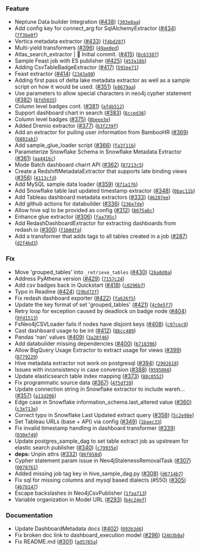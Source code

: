 ### Feature
* Neptune Data builder Integration ([#438](https://github.com/duddlf23/amundsendatabuilder/issues/438)) ([`303e8aa`](https://github.com/duddlf23/amundsendatabuilder/commit/303e8aa2a42779070f5d6260faac010ba86a216c))
* Add config key for connect_arg for SqlAlchemyExtractor ([#434](https://github.com/duddlf23/amundsendatabuilder/issues/434)) ([`7f3be0f`](https://github.com/duddlf23/amundsendatabuilder/commit/7f3be0fe58ec863679169e945441e01fcdc0e64c))
* Vertica metadata extractor ([#433](https://github.com/duddlf23/amundsendatabuilder/issues/433)) ([`f4bd207`](https://github.com/duddlf23/amundsendatabuilder/commit/f4bd2071cf9c31ae6ff9a51bb5983f5c18e4a0bf))
* Multi-yield transformers ([#396](https://github.com/duddlf23/amundsendatabuilder/issues/396)) ([`49ae0ed`](https://github.com/duddlf23/amundsendatabuilder/commit/49ae0ed253aabec38346d0f26479218dec62081f))
* Atlas_search_extractor | :tada: Initial commit. ([#415](https://github.com/duddlf23/amundsendatabuilder/issues/415)) ([`8c63307`](https://github.com/duddlf23/amundsendatabuilder/commit/8c633072da81b7fb2e343aa31e6e7f9c3bfae07d))
* Sample Feast job with ES publisher ([#425](https://github.com/duddlf23/amundsendatabuilder/issues/425)) ([`453a18b`](https://github.com/duddlf23/amundsendatabuilder/commit/453a18b9f70b94226bf01180d7e44b915ca2ddcf))
* Adding CsvTableBadgeExtractor ([#417](https://github.com/duddlf23/amundsendatabuilder/issues/417)) ([`592ee71`](https://github.com/duddlf23/amundsendatabuilder/commit/592ee7139070c6e86ab8c3050ab72465ec9ee688))
* Feast extractor ([#414](https://github.com/duddlf23/amundsendatabuilder/issues/414)) ([`2343a90`](https://github.com/duddlf23/amundsendatabuilder/commit/2343a90b09932a173cbef13ad912bd2e7864dea0))
* Adding first pass of delta lake metadata extractor as well as a sample script on how it would be used. ([#351](https://github.com/duddlf23/amundsendatabuilder/issues/351)) ([`e8679aa`](https://github.com/duddlf23/amundsendatabuilder/commit/e8679aadbcf940fb1b422b1d44298a314f2e5f12))
* Use parameters to allow special characters in neo4j cypher statement ([#382](https://github.com/duddlf23/amundsendatabuilder/issues/382)) ([`6fd5035`](https://github.com/duddlf23/amundsendatabuilder/commit/6fd503563d49157a4a2611ad66fca2680dc62c68))
* Column level badges cont. ([#381](https://github.com/duddlf23/amundsendatabuilder/issues/381)) ([`af4b512`](https://github.com/duddlf23/amundsendatabuilder/commit/af4b51265e11d1ee9e8651cebeb0d00592eec2d5))
* Support dashboard chart in search ([#383](https://github.com/duddlf23/amundsendatabuilder/issues/383)) ([`6cced36`](https://github.com/duddlf23/amundsendatabuilder/commit/6cced36bdccd7a007872928f4075f7528daa8449))
* Column level badges ([#375](https://github.com/duddlf23/amundsendatabuilder/issues/375)) ([`8beee3e`](https://github.com/duddlf23/amundsendatabuilder/commit/8beee3ea2ba0a81f4cc321791b9185a4316d9193))
* Added Dremio extractor ([#377](https://github.com/duddlf23/amundsendatabuilder/issues/377)) ([`63f239f`](https://github.com/duddlf23/amundsendatabuilder/commit/63f239fd793e6b362f1d9aa064862f23b4718c09))
* Add an extractor for pulling user information from BambooHR ([#369](https://github.com/duddlf23/amundsendatabuilder/issues/369)) ([`6802ab1`](https://github.com/duddlf23/amundsendatabuilder/commit/6802ab13d18d9a3f27d54dd7a7e43b4c3606da39))
* Add sample_glue_loader script ([#366](https://github.com/duddlf23/amundsendatabuilder/issues/366)) ([`fa3f11b`](https://github.com/duddlf23/amundsendatabuilder/commit/fa3f11b32560fe43d95bfcdab402832898858b44))
* Parameterize Snowflake Schema in Snowflake Metadata Extractor ([#361](https://github.com/duddlf23/amundsendatabuilder/issues/361)) ([`aa4416c`](https://github.com/duddlf23/amundsendatabuilder/commit/aa4416c51668e887817d197edd5a7365f83446d3))
* Mode Batch dashboard charrt API ([#362](https://github.com/duddlf23/amundsendatabuilder/issues/362)) ([`87213c5`](https://github.com/duddlf23/amundsendatabuilder/commit/87213c5ae45e1cbe116295eafa568a775d21a889))
* Create a RedshiftMetadataExtractor that supports late binding views ([#356](https://github.com/duddlf23/amundsendatabuilder/issues/356)) ([`4113cfd`](https://github.com/duddlf23/amundsendatabuilder/commit/4113cfd309ddf633b42ae511b0f0215bd3642621))
* Add MySQL sample data loader ([#359](https://github.com/duddlf23/amundsendatabuilder/issues/359)) ([`871a176`](https://github.com/duddlf23/amundsendatabuilder/commit/871a1763a7b0837bb6c0ba12810b9264aaa67d59))
* Add Snowflake table last updated timestamp extractor ([#348](https://github.com/duddlf23/amundsendatabuilder/issues/348)) ([`0bac11b`](https://github.com/duddlf23/amundsendatabuilder/commit/0bac11bcb7cd1de974548d7d3428d209fb65d4f4))
* Add Tableau dashboard metadata extractors ([#333](https://github.com/duddlf23/amundsendatabuilder/issues/333)) ([`46207ee`](https://github.com/duddlf23/amundsendatabuilder/commit/46207eee9bc50b7cb09e0effbff61edcb34e5d3b))
* Add github actions for databuilder ([#336](https://github.com/duddlf23/amundsendatabuilder/issues/336)) ([`236e7de`](https://github.com/duddlf23/amundsendatabuilder/commit/236e7dec1d6f059e0227bf92ed6df457b448ee56))
* Allow hive sql to be provided as config ([#312](https://github.com/duddlf23/amundsendatabuilder/issues/312)) ([`8075a6c`](https://github.com/duddlf23/amundsendatabuilder/commit/8075a6c7604c0f9c3491cdd85c0e1e97a7fd5b99))
* Enhance glue extractor ([#306](https://github.com/duddlf23/amundsendatabuilder/issues/306)) ([`faa795c`](https://github.com/duddlf23/amundsendatabuilder/commit/faa795ce335e12323fb69b1041435df38034b158))
* Add RedashDashboardExtractor for extracting dashboards from redash.io ([#300](https://github.com/duddlf23/amundsendatabuilder/issues/300)) ([`f1b0dfa`](https://github.com/duddlf23/amundsendatabuilder/commit/f1b0dfa399295124484242a666ddf2f20791aff7))
* Add a transformer that adds tags to all tables created in a job ([#287](https://github.com/duddlf23/amundsendatabuilder/issues/287)) ([`d2f4bd3`](https://github.com/duddlf23/amundsendatabuilder/commit/d2f4bd308c1ef92ea2bbfb7a7443cb42113f03f9))

### Fix
* Move 'grouped_tables' into `_retrieve_tables` ([#430](https://github.com/duddlf23/amundsendatabuilder/issues/430)) ([`26a0d0a`](https://github.com/duddlf23/amundsendatabuilder/commit/26a0d0a4ffe5bf004507c9d1598a5f08b30ecdf0))
* Address PyAthena version ([#429](https://github.com/duddlf23/amundsendatabuilder/issues/429)) ([`7157c24`](https://github.com/duddlf23/amundsendatabuilder/commit/7157c24305a48e124ac873529f54c0eabe5d5190))
* Add csv badges back in Quickstart ([#418](https://github.com/duddlf23/amundsendatabuilder/issues/418)) ([`c0296b7`](https://github.com/duddlf23/amundsendatabuilder/commit/c0296b70de8aae4116fd3869233cd9de0d08fbbc))
* Typo in Readme ([#424](https://github.com/duddlf23/amundsendatabuilder/issues/424)) ([`29bd72f`](https://github.com/duddlf23/amundsendatabuilder/commit/29bd72f442ce8feb002a6b56b39f38b099186604))
* Fix redash dashboard exporter ([#422](https://github.com/duddlf23/amundsendatabuilder/issues/422)) ([`fa626f5`](https://github.com/duddlf23/amundsendatabuilder/commit/fa626f5cb2f92e5627c1a62ba5834b458ad0994d))
* Update the key format of set 'grouped_tables' ([#421](https://github.com/duddlf23/amundsendatabuilder/issues/421)) ([`4c9e5f7`](https://github.com/duddlf23/amundsendatabuilder/commit/4c9e5f753bab6a21f116337005e995e1d38ef268))
* Retry loop for exception caused by deadlock on badge node ([#404](https://github.com/duddlf23/amundsendatabuilder/issues/404)) ([`9fd1513`](https://github.com/duddlf23/amundsendatabuilder/commit/9fd1513b0eb0b7426d9ba8852f1e61457536adee))
* FsNeo4jCSVLoader fails if nodes have disjoint keys ([#408](https://github.com/duddlf23/amundsendatabuilder/issues/408)) ([`c07cec9`](https://github.com/duddlf23/amundsendatabuilder/commit/c07cec9588e30e8c87682882417a72dca1d1866d))
* Cast dashboard usage to be int ([#412](https://github.com/duddlf23/amundsendatabuilder/issues/412)) ([`8bcc489`](https://github.com/duddlf23/amundsendatabuilder/commit/8bcc4894c15d2de7f57e838668ff9709b97239ed))
* Pandas 'nan' values ([#409](https://github.com/duddlf23/amundsendatabuilder/issues/409)) ([`3a28f46`](https://github.com/duddlf23/amundsendatabuilder/commit/3a28f46915e3757c8445f2dfe6b7714a7789820a))
* Add databuilder missing dependencies ([#400](https://github.com/duddlf23/amundsendatabuilder/issues/400)) ([`6718396`](https://github.com/duddlf23/amundsendatabuilder/commit/6718396ed0aca467f61638c307822c18fbec6f65))
* Allow BigQuery Usage Extractor to extract usage for views ([#399](https://github.com/duddlf23/amundsendatabuilder/issues/399)) ([`8779229`](https://github.com/duddlf23/amundsendatabuilder/commit/8779229ce8446408fff310fc9bb50f472f0eca87))
* Hive metadata extractor not work on postgresql ([#394](https://github.com/duddlf23/amundsendatabuilder/issues/394)) ([`2992618`](https://github.com/duddlf23/amundsendatabuilder/commit/2992618d5d29e7061755dd62acba0eb53635fc1b))
* Issues with inconsistency in case conversion ([#388](https://github.com/duddlf23/amundsendatabuilder/issues/388)) ([`9595866`](https://github.com/duddlf23/amundsendatabuilder/commit/95958660e72b9c17f491f6e09994a47a84b55697))
* Update elasticsearch table index mapping ([#373](https://github.com/duddlf23/amundsendatabuilder/issues/373)) ([`88c0552`](https://github.com/duddlf23/amundsendatabuilder/commit/88c055228412aa36ab0f9d82b57b6442d7064b7c))
* Fix programmatic source data ([#367](https://github.com/duddlf23/amundsendatabuilder/issues/367)) ([`4f5df39`](https://github.com/duddlf23/amundsendatabuilder/commit/4f5df39cd6ddf05d2347b6d2b280f5cf0fdda5b9))
* Update connection string in Snowflake extractor to include wareh… ([#357](https://github.com/duddlf23/amundsendatabuilder/issues/357)) ([`a11d206`](https://github.com/duddlf23/amundsendatabuilder/commit/a11d20698fce49fbba97040d12411181aff0b194))
* Edge case in Snowflake information_schema.last_altered value ([#360](https://github.com/duddlf23/amundsendatabuilder/issues/360)) ([`c3e713e`](https://github.com/duddlf23/amundsendatabuilder/commit/c3e713e7f39e7240f3038daa3a3937fb060dbecb))
* Correct typo in Snowflake Last Updated extract query ([#358](https://github.com/duddlf23/amundsendatabuilder/issues/358)) ([`5c2e98e`](https://github.com/duddlf23/amundsendatabuilder/commit/5c2e98eb81aa9875f48b3e20eb5bef84ed9c481f))
* Set Tableau URLs (base + API) via config ([#349](https://github.com/duddlf23/amundsendatabuilder/issues/349)) ([`1baec33`](https://github.com/duddlf23/amundsendatabuilder/commit/1baec33899df8394b42b6a667ff2a5d1224b8528))
* Fix invalid timestamp handling in dashboard transformer ([#339](https://github.com/duddlf23/amundsendatabuilder/issues/339)) ([`030ef49`](https://github.com/duddlf23/amundsendatabuilder/commit/030ef4995d16711c35e205c213f90b3d72ff1499))
* Update postgres_sample_dag to set table extract job as upstream for elastic search publisher ([#340](https://github.com/duddlf23/amundsendatabuilder/issues/340)) ([`c79935e`](https://github.com/duddlf23/amundsendatabuilder/commit/c79935e01efdc8c9734727e07238f25c545bfd5d))
* **deps:** Unpin attrs ([#332](https://github.com/duddlf23/amundsendatabuilder/issues/332)) ([`86f658d`](https://github.com/duddlf23/amundsendatabuilder/commit/86f658d1ea9750ad916a91056a678e34a71654fb))
* Cypher statement param issue in Neo4jStalenessRemovalTask ([#307](https://github.com/duddlf23/amundsendatabuilder/issues/307)) ([`0078761`](https://github.com/duddlf23/amundsendatabuilder/commit/0078761dc94c33c785557df09bb86411ef8f6f46))
* Added missing job tag key in hive_sample_dag.py ([#308](https://github.com/duddlf23/amundsendatabuilder/issues/308)) ([`d6714b7`](https://github.com/duddlf23/amundsendatabuilder/commit/d6714b72c75328195a51a6a456d1ab46063243b0))
* Fix sql for missing columns and mysql based dialects (#550) ([#305](https://github.com/duddlf23/amundsendatabuilder/issues/305)) ([`4b7b147`](https://github.com/duddlf23/amundsendatabuilder/commit/4b7b147b1d32cd8fce6aa7c24fa1db8d823b8038))
* Escape backslashes in Neo4jCsvPublisher  ([`1faa713`](https://github.com/duddlf23/amundsendatabuilder/commit/1faa713374c88cf0eb04f744908756c1ef70206e))
* Variable organization in Model URL ([#293](https://github.com/duddlf23/amundsendatabuilder/issues/293)) ([`b4c24ef`](https://github.com/duddlf23/amundsendatabuilder/commit/b4c24ef891ba13fc4678faef0faaa5c7bf4c5cb6))

### Documentation
* Update DashboardMetadata docs ([#402](https://github.com/duddlf23/amundsendatabuilder/issues/402)) ([`093b3d6`](https://github.com/duddlf23/amundsendatabuilder/commit/093b3d6fbe40040b6f720c030aa6d8504178b0ea))
* Fix broken doc link to dashboard_execution model ([#296](https://github.com/duddlf23/amundsendatabuilder/issues/296)) ([`24b3b0a`](https://github.com/duddlf23/amundsendatabuilder/commit/24b3b0afdf4ad3c6b13f9677d9f805ff43f42de7))
* Fix README.md ([#301](https://github.com/duddlf23/amundsendatabuilder/issues/301)) ([`ad5765a`](https://github.com/duddlf23/amundsendatabuilder/commit/ad5765a1cb0ae5fceffb1168876031801b44a79f))

